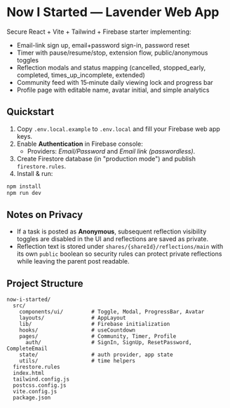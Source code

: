 # Now I Started — Lavender Web App

Secure React + Vite + Tailwind + Firebase starter implementing:

- Email-link sign up, email+password sign-in, password reset
- Timer with pause/resume/stop, extension flow, public/anonymous toggles
- Reflection modals and status mapping (cancelled, stopped_early, completed, times_up_incomplete, extended)
- Community feed with 15‑minute daily viewing lock and progress bar
- Profile page with editable name, avatar initial, and simple analytics

## Quickstart

1) Copy `.env.local.example` to `.env.local` and fill your Firebase web app keys.
2) Enable **Authentication** in Firebase console:
   - Providers: *Email/Password* and *Email link (passwordless)*.
3) Create Firestore database (in "production mode") and publish `firestore.rules`.
4) Install & run:

```bash
npm install
npm run dev
```

## Notes on Privacy

- If a task is posted as **Anonymous**, subsequent reflection visibility toggles are disabled in the UI and reflections are saved as private.
- Reflection text is stored under `shares/{shareId}/reflections/main` with its own `public` boolean so security rules can protect private reflections while leaving the parent post readable.

## Project Structure

```
now-i-started/
  src/
    components/ui/         # Toggle, Modal, ProgressBar, Avatar
    layouts/               # AppLayout
    lib/                   # Firebase initialization
    hooks/                 # useCountdown
    pages/                 # Community, Timer, Profile
      auth/                # SignIn, SignUp, ResetPassword, CompleteEmail
    state/                 # auth provider, app state
    utils/                 # time helpers
  firestore.rules
  index.html
  tailwind.config.js
  postcss.config.js
  vite.config.js
  package.json
```

